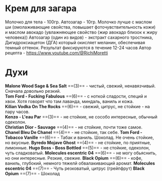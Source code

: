 # Крем для загара
Молочко для тела - 100гр.
Автозагар - 10гр.
Молочко лучше с маслом ши (омолаживающие свойства, повышает фоточувствительность кожи) и маслом авокадо (увлажняющее свойство (жир авокадо близок к жиру человека))
Автозагар (один из видов) - экстракт сахарного тростника, Дигидроксиацетон (ДГА) который окисляет меланин, обеспечивая темный оттенок. Результат фиксируются в течение 12-24 часов
Автор рецепта - https://www.youtube.com/@RichiMoretti

# Духи
__Malone Wood Sage & Sea Salt__ ==(3)== - чистый, свежий, ненавязчивый. Сначала довольно резкий.  
__Tom Ford - Fucking Fabulous__ ==(6)== - с ноткой сладости, специй и хвои. Хотя говорят что там лаванда, миндаль, ваниль и кожа.  
__Kilian Vodka On The Rocks__ ==(6)== - свежий, цитрус, не стойкие - на пару часов.  
__Kenzo - L'eau Par__ ==(3)== - не стойкие, не сособо интересные, обычный одеколон.  
__Christian Dior - Sauvage__ ==(4)== - не стойкие, почти тоже самое.
__Chanel Bleu De Chanel__ ==(4)== - не стойкие, так себе.
__Tom Ford - Tobacco Vanille__ ==(6)== - Табак и ваниль. Шоколад. Не очень стойкие, но вкусные.
__Byredo Mojave Ghost__ ==(4)== - не стойкие, по приятные, лимонные.
__Hugo Boss - Boss Bottled__ ==(5)== - не стойкие, одеколон, чуть сладковатый.
__Molecules escentric 04__ ==(6)== - не могу обьяснить, но они интересные. Резкие, свежие.
__Black Opium__ ==(6)== - кофе, ваниль, глубокий, немного тяжелй обвалакивающий аромат.
__Molecules escentric 04__ ==(7)== - Чуть резковатый, цитрус (грейпфрут)
__Black Opium__ ==(7)== - Шоколад